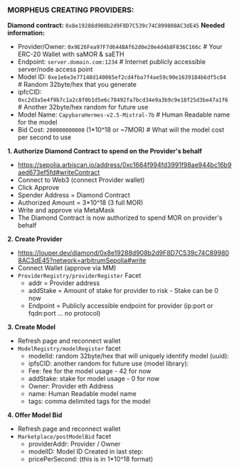 
### MORPHEUS CREATING PROVIDERS:
**Diamond contract:** `0x8e19288d908b2d9F8D7C539c74C899808AC3dE45`
**Needed information:**
* Provider/Owner:   `0x9E26Fea97F7d644BAf62d0e20e4d4b8F836C166c` # Your ERC-20 Wallet with saMOR & saETH
* Endpoint:         `server.domain.com:1234` # Internet publicly accessible server/node access point 
* Model ID:         `0xe1e6e3e77148d140065ef2cd4fba7f4ae59c90e1639184b6df5c84` # Random 32byte/hex that you generate 
* ipfcCID:          `0xc2d3a5e4f9b7c1a2c8f0b1d5e6c78492fa7bcd34e9a3b9c9e18f25d3be47a1f6` # Another 32byte/hex random for future use
* Model Name:       `CapybaraHermes-v2.5-Mistral-7b` # Human Readable name for the model
* Bid Cost:         `200000000000` (1*10^18 or ~7MOR) # What will the model cost per second to use


**1. Authorize Diamond Contract to spend on the Provider's behalf**
* https://sepolia.arbiscan.io/address/0xc1664f994fd3991f98ae944bc16b9aed673ef5fd#writeContract 
* Connect to Web3 (connect Provider wallet) 
* Click Approve 
* Spender Address = Diamond Contract 
* Authorized Amount = 3*10^18 (3 full MOR) 
* Write and approve via MetaMask 
* The Diamond Contract is now authorized to spend MOR on provider's behalf 

**2. Create Provider**
* https://louper.dev/diamond/0x8e19288d908b2d9F8D7C539c74C899808AC3dE45?network=arbitrumSepolia#write 
* Connect Wallet (approve via MM) 
* `ProviderRegistry/providerRegister` Facet 
    * addr = Provider address 
    * addStake = Amount of stake for provider to risk - Stake can be 0 now 
    * Endpoint = Publicly accessible endpoint for provider (ip:port or fqdn:port … no protocol)

**3. Create Model**
* Refresh page and reconnect wallet
* `ModelRegistry/modelRegister` facet 
    * modelId: random 32byte/hex that will uniquely identify model (uuid):
    * ipfsCID: another random for future use (model library): 
    * Fee: fee for the model usage - 42 for now 
    * addStake: stake for model usage - 0 for now 
    * Owner: Provider eth Address 
    * name: Human Readable model name 
    * tags: comma delimited tags for the model 

**4. Offer Model Bid**
* Refresh page and reconnect wallet
* `Marketplace/postModelBid` facet 
    * providerAddr: Provider / Owner 
    * modelID: Model ID Created in last step: 
    * pricePerSecond: (this is in 1*10^18 format) 
